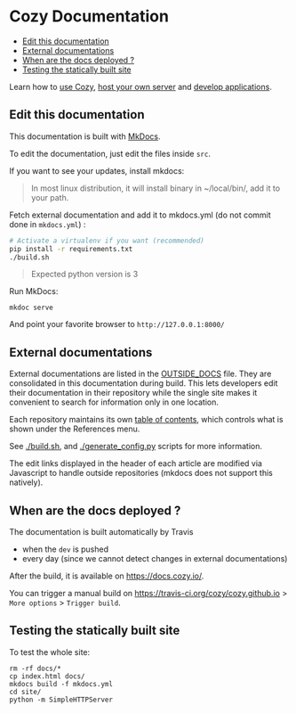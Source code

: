 # Cozy Documentation

<!-- MarkdownTOC autolink=True -->

- [Edit this documentation](#edit-this-documentation)
- [External documentations](#external-documentations)
- [When are the docs deployed ?](#when-are-the-docs-deployed-)
- [Testing the statically built site](#testing-the-statically-built-site)

<!-- /MarkdownTOC -->

Learn how to [use Cozy](https://docs.cozy.io/en/use), [host your own server](https://docs.cozy.io/en/tutorials/selfhost-debian/) and [develop applications](https://docs.cozy.io/en/tutorials/app/).

## Edit this documentation

This documentation is built with [MkDocs](http://www.mkdocs.org).

To edit the documentation, just edit the files inside `src`.

If you want to see your updates, install mkdocs:

> In most linux distribution, it will install binary in ~/local/bin/, add it to your path.

Fetch external documentation and add it to mkdocs.yml (do not commit done in `mkdocs.yml`) :

```bash
# Activate a virtualenv if you want (recommended)
pip install -r requirements.txt
./build.sh
```

> Expected python version is 3

Run MkDocs:

```shell
mkdoc serve
```

And point your favorite browser to `http://127.0.0.1:8000/`

## External documentations

External documentations are listed in the [OUTSIDE_DOCS](./OUTSIDE_DOCS) file. They are consolidated in this documentation during build.
This lets developers edit their documentation in their repository while the single site makes it convenient
to search for information only in one location.

Each repository maintains its own [table of contents](https://github.com/cozy/cozy-doctypes/blob/master/toc.yml),
which controls what is shown under the References menu.

See [./build.sh](./build.sh), and [./generate_config.py](./generate_config.py) scripts for more information.

The edit links displayed in the header of each article are modified via Javascript to handle outside repositories (mkdocs does not support
this natively).

## When are the docs deployed ?

The documentation is built automatically by Travis

- when the `dev` is pushed
- every day (since we cannot detect changes in external documentations)

After the build, it is available on <https://docs.cozy.io/>.

You can trigger a manual build on <https://travis-ci.org/cozy/cozy.github.io> > `More options` > `Trigger build`.

## Testing the statically built site

To test the whole site:

```shell
rm -rf docs/*
cp index.html docs/
mkdocs build -f mkdocs.yml
cd site/
python -m SimpleHTTPServer
```
